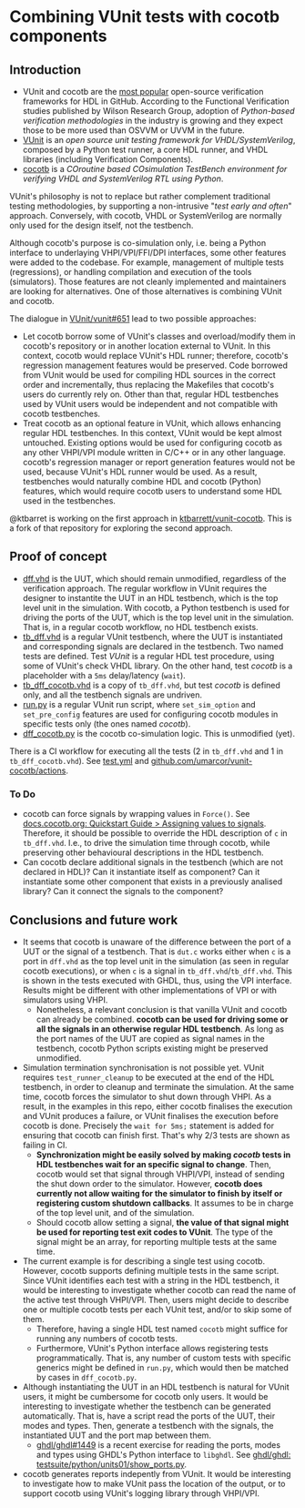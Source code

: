 # Combining VUnit tests with cocotb components

## Introduction

- VUnit and cocotb are the [most popular](https://larsasplund.github.io/github-facts/verification-practices.html) open-source verification frameworks for HDL in GitHub. According to the Functional Verification studies published by Wilson Research Group, adoption of *Python-based verification methodologies* in the industry is growing and they expect those to be more used than OSVVM or UVVM in the future.
- [VUnit](http://vunit.github.io/) is an *open source unit testing framework for VHDL/SystemVerilog*, composed by a Python test runner, a core HDL runner, and VHDL libraries (including Verification Components).
- [cocotb](https://cocotb.org) is a *COroutine based COsimulation TestBench environment for verifying VHDL and SystemVerilog RTL using Python*.

VUnit's philosophy is not to replace but rather complement traditional testing methodologies, by supporting a non-intrusive "*test early and often*" approach. Conversely, with cocotb, VHDL or SystemVerilog are normally only used for the design itself, not the testbench.

Although cocotb's purpose is co-simulation only, i.e. being a Python interface to underlaying VHPI/VPI/FFI/DPI interfaces, some other features were added to the codebase. For example, management of multiple tests (regressions), or handling compilation and execution of the tools (simulators). Those features are not cleanly implemented and maintainers are looking for alternatives. One of those alternatives is combining VUnit and cocotb.

The dialogue in [VUnit/vunit#651](https://github.com/VUnit/vunit/issues/651) lead to two possible approaches:

- Let cocotb borrow some of VUnit's classes and overload/modify them in cocotb's repository or in another location external to VUnit. In this context, cocotb would replace VUnit's HDL runner; therefore, cocotb's regression management features would be preserved. Code borrowed from VUnit would be used for compiling HDL sources in the correct order and incrementally, thus replacing the Makefiles that cocotb's users do currently rely on. Other than that, regular HDL testbenches used by VUnit users would be independent and not compatible with cocotb testbenches.
- Treat cocotb as an optional feature in VUnit, which allows enhancing regular HDL testbenches. In this context, VUnit would be kept almost untouched. Existing options would be used for configuring cocotb as any other VHPI/VPI module written in C/C++ or in any other language. cocotb's regression manager or report generation features would not be used, because VUnit's HDL runner would be used. As a result, testbenches would naturally combine HDL and cocotb (Python) features, which would require cocotb users to understand some HDL used in the testbenches.

@ktbarret is working on the first approach in [ktbarrett/vunit-cocotb](https://github.com/ktbarrett/vunit-cocotb). This is a fork of that repository for exploring the second approach.

## Proof of concept

- [dff.vhd](dff.vhd) is the UUT, which should remain unmodified, regardless of the verification approach. The regular workflow in VUnit requires the designer to instantite the UUT in an HDL testbench, which is the top level unit in the simulation. With cocotb, a Python testbench is used for driving the ports of the UUT, which is the top level unit in the simulation. That is, in a regular cocotb workflow, no HDL testbench exists.
- [tb_dff.vhd](tb_dff.vhd) is a regular VUnit testbench, where the UUT is instantiated and corresponding signals are declared in the testbench. Two named tests are defined. Test *VUnit* is a regular HDL test procedure, using some of VUnit's check VHDL library. On the other hand, test *cocotb* is a placeholder with a `5ms` delay/latency (`wait`).
- [tb_dff_cocotb.vhd](tb_dff_cocotb.vhd) is a copy of `tb_dff.vhd`, but test *cocotb* is defined only, and all the testbench signals are undriven.
- [run.py](run.py) is a regular VUnit run script, where `set_sim_option` and `set_pre_config` features are used for configuring cocotb modules in specific tests only (the ones named *cocotb*).
- [dff_cocotb.py](dff_cocotb.py) is the cocotb co-simulation logic. This is unmodified (yet).

There is a CI workflow for executing all the tests (2 in `tb_dff.vhd` and 1 in `tb_dff_cocotb.vhd`). See [test.yml](.github/workflows/test.yml) and [github.com/umarcor/vunit-cocotb/actions](https://github.com/umarcor/vunit-cocotb/actions).

### To Do

- cocotb can force signals by wrapping values in `Force()`. See [docs.cocotb.org: Quickstart Guide > Assigning values to signals](https://docs.cocotb.org/en/stable/quickstart.html#assigning-values-to-signals). Therefore, it should be possible to override the HDL description of `c` in `tb_dff.vhd`. I.e., to drive the simulation time through cocotb, while preserving other behavioural descriptions in the HDL testbench.
- Can cocotb declare additional signals in the testbench (which are not declared in HDL)? Can it instantiate itself as component? Can it instantiate some other component that exists in a previously analised library? Can it connect the signals to the component?

## Conclusions and future work

- It seems that cocotb is unaware of the difference between the port of a UUT or the signal of a testbench. That is `dut.c` works either when `c` is a port in `dff.vhd` as the top level unit in the simulation (as seen in regular cocotb executions), or when `c` is a signal in `tb_dff.vhd`/`tb_dff.vhd`. This is shown in the tests executed with GHDL, thus, using the VPI interface. Results might be different with other implementations of VPI or with simulators using VHPI.
  - Nonetheless, a relevant conclusion is that vanilla VUnit and cocotb can already be combined. **cocotb can be used for driving some or all the signals in an otherwise regular HDL testbench**. As long as the port names of the UUT are copied as signal names in the testbench, cocotb Python scripts existing might be preserved unmodified.
- Simulation termination synchronisation is not possible yet. VUnit requires `test_runner_cleanup` to be executed at the end of the HDL testbench, in order to cleanup and terminate the simulation. At the same time, cocotb forces the simulator to shut down through VHPI. As a result, in the examples in this repo, either cocotb finalises the execution and VUnit produces a failure, or VUnit finalises the execution before cocotb is done. Precisely the `wait for 5ms;` statement is added for ensuring that cocotb can finish first. That's why 2/3 tests are shown as failing in CI.
  - **Synchronization might be easily solved by making *cocotb* tests in HDL testbenches wait for an specific signal to change**. Then, cocotb would set that signal through VHPI/VPI, instead of sending the shut down order to the simulator. However, **cocotb does currently not allow waiting for the simulator to finish by itself or registering custom shutdown callbacks**. It assumes to be in charge of the top level unit, and of the simulation.
  - Should cocotb allow setting a signal, **the value of that signal might be used for reporting test exit codes to VUnit**. The type of the signal might be an array, for reporting multiple tests at the same time.
- The current example is for describing a single test using cocotb. However, cocotb supports defining multiple tests in the same script. Since VUnit identifies each test with a string in the HDL testbench, it would be interesting to investigate whether cocotb can read the name of the active test through VHPI/VPI. Then, users might decide to describe one or multiple cocotb tests per each VUnit test, and/or to skip some of them.
  - Therefore, having a single HDL test named `cocotb` might suffice for running any numbers of cocotb tests.
  - Furthermore, VUnit's Python interface allows registering tests programmatically. That is, any number of custom tests with specific generics might be defined in `run.py`, which would then be matched by cases in `dff_cocotb.py`.
- Although instantiating the UUT in an HDL testbench is natural for VUnit users, it might be cumbersome for cocotb only users. It would be interesting to investigate whether the testbench can be generated automatically. That is, have a script read the ports of the UUT, their modes and types. Then, generate a testbench with the signals, the instantiated UUT and the port map between them.
  - [ghdl/ghdl#1449](https://github.com/ghdl/ghdl/pull/1449) is a recent exercise for reading the ports, modes and types using GHDL's Python interface to `libghdl`. See [ghdl/ghdl: testsuite/python/units01/show_ports.py](https://github.com/ghdl/ghdl/blob/master/testsuite/python/units01/show_ports.py).
- cocotb generates reports indepently from VUnit. It would be interesting to investigate how to make VUnit pass the location of the output, or to support cocotb using VUnit's logging library through VHPI/VPI.
